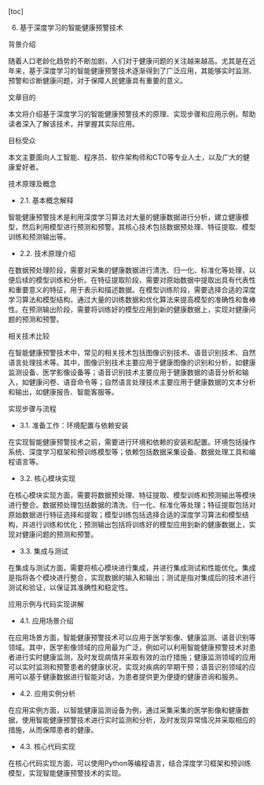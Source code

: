 
[toc]                    
                
                
6. 基于深度学习的智能健康预警技术

背景介绍

随着人口老龄化趋势的不断加剧，人们对于健康问题的关注越来越高。尤其是在近年来，基于深度学习的智能健康预警技术逐渐得到了广泛应用，其能够实时监测、预警和诊断健康问题，对于保障人民健康具有重要的意义。

文章目的

本文将介绍基于深度学习的智能健康预警技术的原理、实现步骤和应用示例，帮助读者深入了解该技术，并掌握其实际应用。

目标受众

本文主要面向人工智能、程序员、软件架构师和CTO等专业人士，以及广大的健康爱好者。

技术原理及概念

- 2.1. 基本概念解释

智能健康预警技术是利用深度学习算法对大量的健康数据进行分析，建立健康模型，然后利用模型进行预测和预警。其核心技术包括数据预处理、特征提取、模型训练和预测输出等。

- 2.2. 技术原理介绍

在数据预处理阶段，需要对采集的健康数据进行清洗、归一化、标准化等处理，以便后续的模型训练和分析。在特征提取阶段，需要对原始数据中提取出具有代表性和重要意义的特征，用于表示和描述数据。在模型训练阶段，需要选择合适的深度学习算法和模型结构，通过大量的训练数据和优化算法来提高模型的准确性和鲁棒性。在预测输出阶段，需要将训练好的模型应用到新的健康数据上，实现对健康问题的预测和预警。

相关技术比较

在智能健康预警技术中，常见的相关技术包括图像识别技术、语音识别技术、自然语言处理技术等。其中，图像识别技术主要应用于健康图像的识别和分析，如健康监测设备、医学影像设备等；语音识别技术主要应用于健康数据的语音分析和输入，如健康问卷、语音命令等；自然语言处理技术主要应用于健康数据的文本分析和输出，如健康报告、智能客服等。

实现步骤与流程

- 3.1. 准备工作：环境配置与依赖安装

在实现智能健康预警技术之前，需要进行环境和依赖的安装和配置。环境包括操作系统、深度学习框架和预训练模型等；依赖包括数据采集设备、数据处理工具和编程语言等。

- 3.2. 核心模块实现

在核心模块实现方面，需要将数据预处理、特征提取、模型训练和预测输出等模块进行整合。数据预处理包括数据的清洗、归一化、标准化等处理；特征提取包括对原始数据进行特征选择和提取；模型训练包括选择合适的深度学习算法和模型结构，并进行训练和优化；预测输出包括将训练好的模型应用到新的健康数据上，实现对健康问题的预测和预警。

- 3.3. 集成与测试

在集成与测试方面，需要将核心模块进行集成，并进行集成测试和性能优化。集成是指将各个模块进行整合，实现数据的输入和输出；测试是指对集成后的技术进行测试和验证，以保证其准确性和稳定性。

应用示例与代码实现讲解

- 4.1. 应用场景介绍

在应用场景方面，智能健康预警技术可以应用于医学影像、健康监测、语音识别等领域。其中，医学影像领域的应用最为广泛，例如可以利用智能健康预警技术对患者进行实时健康监测，及时发现病情并采取有效的治疗措施；健康监测领域的应用可以实时监测和预警患者的健康状况，实现对疾病的早期干预；语音识别领域的应用可以基于健康数据进行智能对话，为患者提供更为便捷的健康咨询和服务。

- 4.2. 应用实例分析

在应用实例方面，以智能健康监测设备为例，通过采集采集的医学影像和健康数据，使用智能健康预警技术进行实时监测和分析，及时发现异常情况并采取相应的措施，从而保障患者的健康。

- 4.3. 核心代码实现

在核心代码实现方面，可以使用Python等编程语言，结合深度学习框架和预训练模型，实现智能健康预警技术的实现。

